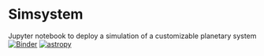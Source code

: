 # Simsystem
Jupyter notebook to deploy a simulation of a customizable planetary system
[![Binder](https://mybinder.org/badge_logo.svg)](https://mybinder.org/v2/gh/alejandro1106/Simsystem/master?urlpath=%2Fvoila%2Frender%2FSimulator.ipynb)
[![astropy](http://img.shields.io/badge/powered%20by-AstroPy-orange.svg?style=flat)](http://www.astropy.org/)
